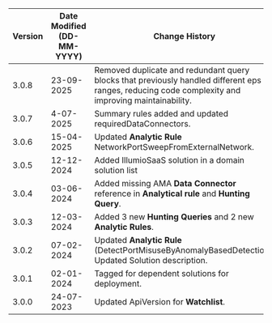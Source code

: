 | **Version** | **Date Modified (DD-MM-YYYY)** | **Change History**                                                    |
|-------------|--------------------------------|-----------------------------------------------------------------------|
| 3.0.8       | 23-09-2025                    | Removed duplicate and redundant query blocks that previously handled different eps ranges, reducing code complexity and improving maintainability.
| 3.0.7       | 4-07-2025                     | Summary rules added and updated requiredDataConnectors.			       |
| 3.0.6       | 15-04-2025                     | Updated **Analytic Rule** NetworkPortSweepFromExternalNetwork.			       |
| 3.0.5       | 12-12-2024                     | Added IllumioSaaS solution in a domain solution list			       |
| 3.0.4       | 03-06-2024                     | Added missing AMA **Data Connector** reference in **Analytical rule** and **Hunting Query**.             |
| 3.0.3       | 12-03-2024                     | Added 3 new **Hunting Queries** and 2 new **Analytic Rules**.          |
| 3.0.2       | 07-02-2024                     | Updated **Analytic Rule** (DetectPortMisuseByAnomalyBasedDetection). <br/> Updated  Solution description. |
| 3.0.1       | 02-01-2024                     | Tagged for dependent solutions for deployment.                         |
| 3.0.0       | 24-07-2023                     | Updated ApiVersion for **Watchlist**.                                  |
